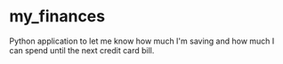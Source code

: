 # my_finances
Python application to let me know how much I'm saving and how much I can spend until the next credit card bill.
